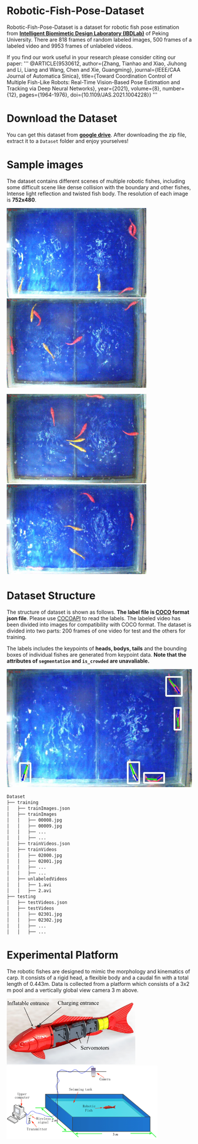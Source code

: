 # Robotic-Fish-Pose-Dataset
Robotic-Fish-Pose-Dataset is a dataset for robotic fish pose estimation from **[Intelligent Biomimetic Design Laboratory (IBDLab)](http://en.ibdl.pku.edu.cn/)** of Peking University.  There are 818 frames of random labeled images, 500 frames of a labeled video and 9953 frames of unlabeled videos.

If you find our work useful in your research please consider citing our paper:
'''
@ARTICLE{9530612,
  author={Zhang, Tianhao and Xiao, Jiuhong and Li, Liang and Wang, Chen and Xie, Guangming},
  journal={IEEE/CAA Journal of Automatica Sinica}, 
  title={Toward Coordination Control of Multiple Fish-Like Robots: Real-Time Vision-Based Pose Estimation and Tracking via Deep Neural Networks}, 
  year={2021},
  volume={8},
  number={12},
  pages={1964-1976},
  doi={10.1109/JAS.2021.1004228}}
'''

# Download the Dataset

You can get this dataset from **[google drive](https://drive.google.com/file/d/19VOjZYqX83yEV79cPoG_1tD5Pztwv0Eg/view?usp=sharing)**. After downloading the zip file, extract it to a `Dataset` folder and enjoy yourselves!

# Sample images

The dataset contains different scenes of multiple robotic fishes, including some difficult scene like dense collision with the boundary and other fishes, Intense light reflection and twisted fish body. The resolution of each image is **752x480**. 

<img src="./Figures/Sample (1).jpg" alt="Sample" width="380"/> <img src="./Figures/Sample (2).jpg" alt="Sample" width="380" />

<img src="./Figures/Sample (3).jpg" alt="Sample" width="380" /> <img src="./Figures/Sample (4).jpg" alt="Sample" width="380" />

# Dataset Structure

The structure of dataset is shown as follows. **The label file is [COCO](https://cocodataset.org/#format-data) format json file**. Please use [COCOAPI](https://github.com/cocodataset/cocoapi)  to read the labels. The labeled video has been divided into images for compatibility with COCO format. The dataset is divided into two parts: 200 frames of one video for test and the others for training.

The labels includes the keypoints of **heads, bodys, tails** and the bounding boxes of individual fishes are generated from keypoint data.  **Note that the attributes of `segmentation` and `is_crowded` are unavaliable.**

<img src="./Figures/Label.jpg" alt="Sample" style="zoom: 100%;" />

```
Dataset
├── training
│   ├── trainImages.json
│   ├── trainImages
│   │   ├── 00008.jpg
│   │   ├── 00009.jpg
│   │   ├── ...
│   │   ├── ...
│   ├── trainVideos.json
│   ├── trainVideos
│   │   ├── 02000.jpg
│   │   ├── 02001.jpg
│   │   ├── ...
│   │   ├── ...
│   ├── unlabeledVideos
│   │   ├── 1.avi
│   │   ├── 2.avi
├── testing
│   ├── testVideos.json
│   ├── testVideos
│   │   ├── 02301.jpg
│   │   ├── 02302.jpg
│   │   ├── ...
│   │   ├── ...
```

# Experimental Platform
The robotic fishes are designed to mimic the morphology and kinematics of carp. It consists of a rigid head, a flexible body and a caudal fin with a total length of 0.443m. Data is collected from a platform which consists of a 3x2 m pool and a vertically global view camera 3 m above.

<img src="./Figures/FishPrototype.png" alt="FishPrototype" height="180" /><img src="./Figures/FishPlatform.png" alt="FishPlatform" height="200" /> 







